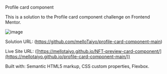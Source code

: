  Profile card component

This is a solution to the  Profile card component challenge on Frontend Mentor.

![image](https://user-images.githubusercontent.com/88978210/193608498-5a697688-bcab-4582-9d58-c0dc2a530b1b.png)


Solution URL: (https://github.com/melloTaiyo/profile-card-component-main)

Live Site URL: ([https://mellotaiyo.github.io/NFT-preview-card-component/](https://mellotaiyo.github.io/profile-card-component-main/))

Built with: 
Semantic HTML5 markup, 
CSS custom properties, 
Flexbox.

